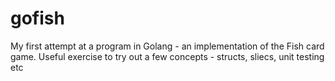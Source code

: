 # gofish

My first attempt at a program in Golang - an implementation of the Fish card game. Useful exercise to try out a few concepts - structs, sliecs, unit testing etc
